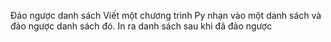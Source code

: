 Đảo ngược danh sách
Viết một chương trình Py nhạn vào một danh sách và đảo ngược danh sách đó. In ra danh sách sau khi đã đảo ngược